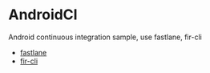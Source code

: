 # AndroidCI
Android continuous integration sample, use fastlane, fir-cli

- [fastlane](https://github.com/fastlane/fastlane)
- [fir-cli](https://github.com/FIRHQ/fir-cli) 
